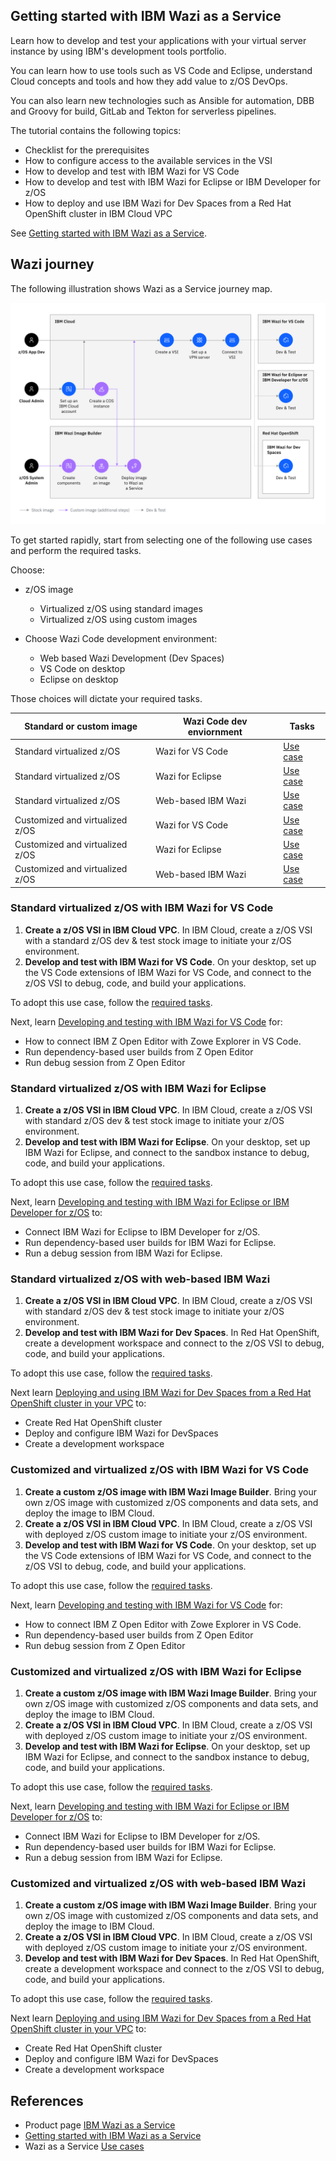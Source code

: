 ## Getting started with IBM Wazi as a Service

Learn how to develop and test your applications with your virtual server instance by using IBM's development tools portfolio.

You can learn how to use tools such as VS Code and Eclipse, understand Cloud concepts and tools and how they add value to z/OS DevOps.

You can also learn new technologies such as Ansible for automation, DBB and Groovy for build, GitLab and Tekton for serverless pipelines.

The tutorial contains the following topics:

- Checklist for the prerequisites
- How to configure access to the available services in the VSI
- How to develop and test with IBM Wazi for VS Code
- How to develop and test with IBM Wazi for Eclipse or IBM Developer for z/OS
- How to deploy and use IBM Wazi for Dev Spaces from a Red Hat OpenShift cluster in IBM Cloud VPC

See [Getting started with IBM Wazi as a Service](https://www.ibm.com/docs/en/wazi-aas/1.0.0?topic=getting-started-wazi-as-service).

## Wazi journey

The following illustration shows Wazi as a Service journey map.

[![journey map](./media/journey-map.svg)](https://www.ibm.com/docs/en/wazi-aas/1.0.0?topic=use-cases)

To get started rapidly, start from selecting one of the following use cases and perform the required tasks.

Choose:

- z/OS image

    - Virtualized z/OS using standard images
    - Virtualized z/OS using custom images

- Choose Wazi Code development environment:

    - Web based Wazi Development (Dev Spaces)
    - VS Code on desktop
    - Eclipse on desktop

Those choices will dictate your required tasks.

| Standard or custom image | Wazi Code dev enviornment | Tasks |
| -- | -- | -- |
| Standard virtualized z/OS | Wazi for VS Code | [Use case](#standard-virtualized-zos-with-ibm-wazi-for-vs-code) |
| Standard virtualized z/OS | Wazi for Eclipse | [Use case](#standard-virtualized-zos-with-ibm-wazi-for-eclipse) |
| Standard virtualized z/OS | Web-based IBM Wazi | [Use case](#standard-virtualized-zos-with-web-based-ibm-wazi) |
| Customized and virtualized z/OS | Wazi for VS Code | [Use case](#customized-and-virtualized-zos-with-ibm-wazi-for-vs-code) |
| Customized and virtualized z/OS | Wazi for Eclipse | [Use case](#customized-and-virtualized-zos-with-ibm-wazi-for-eclipse) |
| Customized and virtualized z/OS | Web-based IBM Wazi | [Use case](#customized-and-virtualized-zos-with-web-based-ibm-wazi) |


### Standard virtualized z/OS with IBM Wazi for VS Code

1. **Create a z/OS VSI in IBM Cloud VPC**. In IBM Cloud, create a z/OS VSI with a standard z/OS dev & test stock image to initiate your z/OS environment.
2. **Develop and test with IBM Wazi for VS Code**. On your desktop, set up the VS Code extensions of IBM Wazi for VS Code, and connect to the z/OS VSI to debug, code, and build your applications.

To adopt this use case, follow the [required tasks](https://www.ibm.com/docs/en/SSSTT9_1.0.0/wazi-aas-use-case-1.html).

Next, learn [Developing and testing with IBM Wazi for VS Code](https://www.ibm.com/docs/en/wazi-aas/1.0.0?topic=service-developing-testing-wazi-vs-code) for:

- How to connect IBM Z Open Editor with Zowe Explorer in VS Code.
- Run dependency-based user builds from Z Open Editor
- Run debug session from Z Open Editor

### Standard virtualized z/OS with IBM Wazi for Eclipse

1. **Create a z/OS VSI in IBM Cloud VPC**. In IBM Cloud, create a z/OS VSI with standard z/OS dev & test stock image to initiate your z/OS environment.
2. **Develop and test with IBM Wazi for Eclipse**. On your desktop, set up IBM Wazi for Eclipse, and connect to the sandbox instance to debug, code, and build your applications.

To adopt this use case, follow the [required tasks](https://www.ibm.com/docs/en/SSSTT9_1.0.0/wazi-aas-use-case-2.html).

Next, learn [Developing and testing with IBM Wazi for Eclipse or IBM Developer for z/OS](https://www.ibm.com/docs/en/wazi-aas/1.0.0?topic=service-developing-testing-wazi-eclipse-developer-zos) to:

- Connect IBM Wazi for Eclipse to IBM Developer for z/OS.
- Run dependency-based user builds for IBM Wazi for Eclipse.
- Run a debug session from IBM Wazi for Eclipse.

### Standard virtualized z/OS with web-based IBM Wazi

1. **Create a z/OS VSI in IBM Cloud VPC**. In IBM Cloud, create a z/OS VSI with standard z/OS dev & test stock image to initiate your z/OS environment.
2. **Develop and test with IBM Wazi for Dev Spaces**. In Red Hat OpenShift, create a development workspace and connect to the z/OS VSI to debug, code, and build your applications.

To adopt this use case, follow the [required tasks](https://www.ibm.com/docs/en/SSSTT9_1.0.0/wazi-aas-use-case-3.html).

Next learn [Deploying and using IBM Wazi for Dev Spaces from a Red Hat OpenShift cluster in your VPC](https://www.ibm.com/docs/en/wazi-aas/1.0.0?topic=gswas-deploying-using-wazi-dev-spaces-from-red-hat-openshift-cluster-in-your-vpc) to:

- Create Red Hat OpenShift cluster
- Deploy and configure IBM Wazi for DevSpaces
- Create a development workspace

### Customized and virtualized z/OS with IBM Wazi for VS Code

1. **Create a custom z/OS image with IBM Wazi Image Builder**. Bring your own z/OS image with customized z/OS components and data sets, and deploy the image to IBM Cloud.
2. **Create a z/OS VSI in IBM Cloud VPC**. In IBM Cloud, create a z/OS VSI with deployed z/OS custom image to initiate your z/OS environment.
3. **Develop and test with IBM Wazi for VS Code**. On your desktop, set up the VS Code extensions of IBM Wazi for VS Code, and connect to the z/OS VSI to debug, code, and build your applications.

To adopt this use case, follow the [required tasks](https://www.ibm.com/docs/en/SSSTT9_1.0.0/wazi-aas-use-case-4.html).

Next, learn [Developing and testing with IBM Wazi for VS Code](https://www.ibm.com/docs/en/wazi-aas/1.0.0?topic=service-developing-testing-wazi-vs-code) for:

- How to connect IBM Z Open Editor with Zowe Explorer in VS Code.
- Run dependency-based user builds from Z Open Editor
- Run debug session from Z Open Editor

### Customized and virtualized z/OS with IBM Wazi for Eclipse

1. **Create a custom z/OS image with IBM Wazi Image Builder**. Bring your own z/OS image with customized z/OS components and data sets, and deploy the image to IBM Cloud.
2. **Create a z/OS VSI in IBM Cloud VPC**. In IBM Cloud, create a z/OS VSI with deployed z/OS custom image to initiate your z/OS environment.
3. **Develop and test with IBM Wazi for Eclipse**. On your desktop, set up IBM Wazi for Eclipse, and connect to the sandbox instance to debug, code, and build your applications.

To adopt this use case, follow the [required tasks](https://www.ibm.com/docs/en/SSSTT9_1.0.0/wazi-aas-use-case-5.html).

Next, learn [Developing and testing with IBM Wazi for Eclipse or IBM Developer for z/OS](https://www.ibm.com/docs/en/wazi-aas/1.0.0?topic=service-developing-testing-wazi-eclipse-developer-zos) to:

- Connect IBM Wazi for Eclipse to IBM Developer for z/OS.
- Run dependency-based user builds for IBM Wazi for Eclipse.
- Run a debug session from IBM Wazi for Eclipse.

### Customized and virtualized z/OS with web-based IBM Wazi

1. **Create a custom z/OS image with IBM Wazi Image Builder**. Bring your own z/OS image with customized z/OS components and data sets, and deploy the image to IBM Cloud.
2. **Create a z/OS VSI in IBM Cloud VPC**. In IBM Cloud, create a z/OS VSI with deployed z/OS custom image to initiate your z/OS environment.
3. **Develop and test with IBM Wazi for Dev Spaces**. In Red Hat OpenShift, create a development workspace and connect to the z/OS VSI to debug, code, and build your applications.

To adopt this use case, follow the [required tasks](https://www.ibm.com/docs/en/SSSTT9_1.0.0/wazi-aas-use-case-6.html).

Next learn [Deploying and using IBM Wazi for Dev Spaces from a Red Hat OpenShift cluster in your VPC](https://www.ibm.com/docs/en/wazi-aas/1.0.0?topic=gswas-deploying-using-wazi-dev-spaces-from-red-hat-openshift-cluster-in-your-vpc) to:

- Create Red Hat OpenShift cluster
- Deploy and configure IBM Wazi for DevSpaces
- Create a development workspace

## References

- Product page [IBM Wazi as a Service](https://www.ibm.com/cloud/wazi-as-a-service)
- [Getting started with IBM Wazi as a Service](https://www.ibm.com/docs/en/wazi-aas/1.0.0?topic=getting-started-wazi-as-service)
- Wazi as a Service [Use cases](https://www.ibm.com/docs/en/wazi-aas/1.0.0?topic=use-cases)